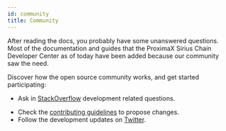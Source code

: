 ```yaml
---
id: community
title: Community
---
```

After reading the docs, you probably have some unanswered questions. Most of the documentation and guides that the ProximaX Sirius Chain Developer Center as of today have been added because our community saw the need.

Discover how the open source community works, and get started participating:

- Ask in [StackOverflow](https://stackoverflow.com/tags/xpx/) development related questions.

<!-- 9- Reach our community joining the official [Slack](https://join.slack.com/t/xpx-chain/shared_invite/enQtMzY4MDc2NTg0ODgyLTFhZjgxM2NhYTQ1MTY1Mjk0ZDE2ZTJlYzUxYWYxYmJlYjAyY2EwNGM5NzgxMjM4MGEzMDc5ZDIwYTgzZjgyODM).
-->

- Check the [contributing guidelines](./suggesting-changes.md) to propose changes.
- Follow the development updates on [Twitter](https://twitter.com/proximaxio).
